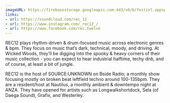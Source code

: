 ```yaml
---
imageURL: https://firebasestorage.googleapis.com:443/v0/b/festivl.appspot.com/o/userContent%2FC6842049-3D2A-45FB-8FC5-07548ADC63F5.png?alt=media&token=73f396ad-bd76-425f-9fe1-9fbe7652621c
links:
- url: https://soundcloud.com/rec_12
- url: https://www.instagram.com/_rec12_/
- url: https://www.facebook.com/rec.twelve
---
```

REC12 plays rhythm-driven & drum-focused music across electronic genres & bpm. They focus on music that’s dark, technical, moody, and driving. At Wicked Woods, they'll be digging into the spooky & heavy corners of their music collection - you can expect to hear industrial halftime, techy dnb, and of course, at least a bit of jungle. 

REC12 is the host of SOURCE:UNKNOWN on Bside Radio; a monthly show focusing mostly on broken beat leftfield techno around 100-135bpm. They are a resident/host at Nautilus, a monthly ambient & downtempo night at ANZA. They have opened for artists such as Longwalkshortdock, Sela (of Daega Sound), Grafix, and Westerley.